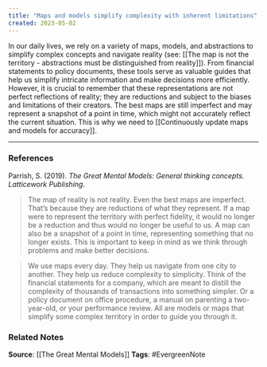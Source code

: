 ```yaml
---
title: "Maps and models simplify complexity with inherent limitations"
created: 2023-05-02
---
```


In our daily lives, we rely on a variety of maps, models, and abstractions to simplify complex concepts and navigate reality (see: [[The map is not the territory - abstractions must be distinguished from reality]]). From financial statements to policy documents, these tools serve as valuable guides that help us simplify intricate information and make decisions more efficiently. However, it is crucial to remember that these representations are not perfect reflections of reality; they are reductions and subject to the biases and limitations of their creators. The best maps are still imperfect and may represent a snapshot of a point in time, which might not accurately reflect the current situation. This is why we need to [[Continuously update maps and models for accuracy]].

---
### References

Parrish, S. (2019). _The Great Mental Models: General thinking concepts. Latticework Publishing_.

> The map of reality is not reality. Even the best maps are imperfect. That’s because they are reductions of what they represent. If a map were to represent the territory with perfect fidelity, it would no longer be a reduction and thus would no longer be useful to us. A map can also be a snapshot of a point in time, representing something that no longer exists. This is important to keep in mind as we think through problems and make better decisions.

> We use maps every day. They help us navigate from one city to another. They help us reduce complexity to simplicity. Think of the financial statements for a company, which are meant to distill the complexity of thousands of transactions into something simpler. Or a policy document on office procedure, a manual on parenting a two-year-old, or your performance review. All are models or maps that simplify some complex territory in order to guide you through it. 

### Related Notes
**Source**: [[The Great Mental Models]]
**Tags**: #EvergreenNote


